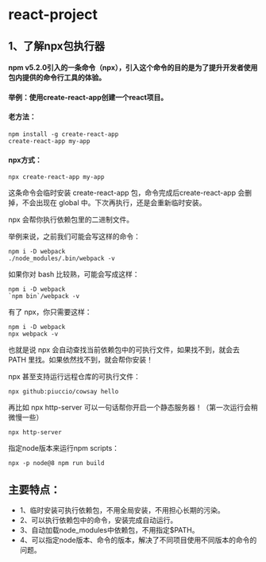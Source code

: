 # react-project

## 1、了解npx包执行器

#### npm v5.2.0引入的一条命令（npx），引入这个命令的目的是为了提升开发者使用包内提供的命令行工具的体验。

#### 举例：使用create-react-app创建一个react项目。

#### 老方法：
```
npm install -g create-react-app
create-react-app my-app
```
#### npx方式：
```
npx create-react-app my-app
```
这条命令会临时安装 create-react-app 包，命令完成后create-react-app 会删掉，不会出现在 global 中。下次再执行，还是会重新临时安装。

npx 会帮你执行依赖包里的二进制文件。

举例来说，之前我们可能会写这样的命令：
```
npm i -D webpack
./node_modules/.bin/webpack -v
```
如果你对 bash 比较熟，可能会写成这样：
```
npm i -D webpack
`npm bin`/webpack -v
```
有了 npx，你只需要这样：
```
npm i -D webpack
npx webpack -v
```
也就是说 npx 会自动查找当前依赖包中的可执行文件，如果找不到，就会去 PATH 里找。如果依然找不到，就会帮你安装！

npx 甚至支持运行远程仓库的可执行文件：
```
npx github:piuccio/cowsay hello
```
再比如 npx http-server 可以一句话帮你开启一个静态服务器！（第一次运行会稍微慢一些）
```
npx http-server
```
指定node版本来运行npm scripts：
```
npx -p node@8 npm run build
```
## 主要特点：
- 1、临时安装可执行依赖包，不用全局安装，不用担心长期的污染。
- 2、可以执行依赖包中的命令，安装完成自动运行。
- 3、自动加载node_modules中依赖包，不用指定$PATH。
- 4、可以指定node版本、命令的版本，解决了不同项目使用不同版本的命令的问题。

